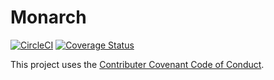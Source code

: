 # Monarch

[![CircleCI](https://circleci.com/gh/MonarchApp/monarch.svg?style=svg)](https://circleci.com/gh/MonarchApp/monarch)
[![Coverage Status](https://coveralls.io/repos/github/MonarchApp/monarch/badge.svg?branch=eb%2Fapi%2Fadd-testing)](https://coveralls.io/github/MonarchApp/monarch?branch=eb%2Fapi%2Fadd-testing)

This project uses the [Contributer Covenant Code of Conduct](CODE_OF_CONDUCT.md).
